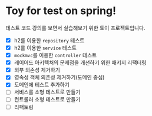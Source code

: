 # Toy for test on spring!
테스트 코드 강의를 보면서 실습해보기 위한 토이 프로젝트입니다.   

- [X] h2를 이용한 `repository` 테스트
- [X] h2를 이용한 `service` 테스트
- [X] `mockmvc`를 이용한 `controller` 테스트
- [X] 레이어드 아키텍처의 문제점을 개선하기 위한 패키지 리팩터링
- [X] 외부 의존성 제거하기
- [X] 영속성 객체 의존성 제거하기(도메인 중심)
- [X] 도메인에 테스트 추가하기
- [ ] 서비스를 소형 테스트로 만들기
- [ ] 컨트롤러 소형 테스트로 만들기
- [ ] 리팩토링
